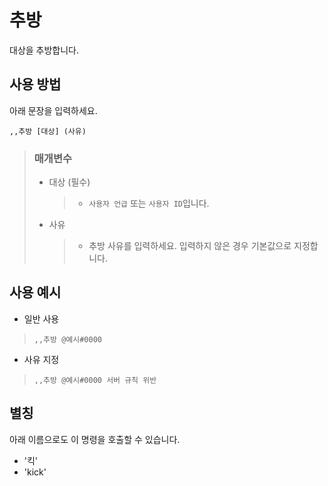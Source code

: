 # 추방
대상을 추방합니다.

## 사용 방법
아래 문장을 입력하세요.
```
,,추방 [대상] (사유)
```

> ### 매개변수
> * 대상 (필수)
>   > * `사용자 언급` 또는 `사용자 ID`입니다.
> * 사유
>   > * 추방 사유를 입력하세요. 입력하지 않은 경우 기본값으로 지정합니다.

## 사용 예시
* 일반 사용
> `,,추방 @예시#0000`

* 사유 지정
> `,,추방 @예시#0000 서버 규칙 위반`

## 별칭
아래 이름으로도 이 명령을 호출할 수 있습니다.

* '킥'
* 'kick'